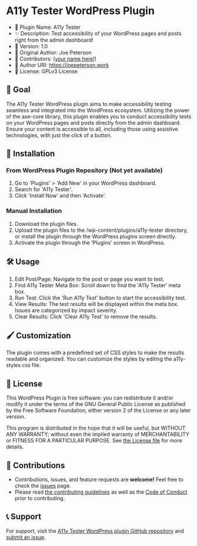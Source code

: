 # A11y Tester WordPress Plugin

-   📣 Plugin Name: A11y Tester
-   ✨ Description: Test accessibility of your WordPress pages and posts right from the admin dashboard!
-   📝 Version: 1.0
-   👤 Original Author: Joe Peterson
-   👥 Contributors: ([your name here!](./CONTRIBUTING.md))
-   🔗 Author URI: https://joepeterson.work
-   📑 License: GPLv3 License

## 🎯 Goal

The A11y Tester WordPress plugin aims to make accessibility testing seamless and integrated into the WordPress ecosystem. Utilizing the power of the axe-core library, this plugin enables you to conduct accessibility tests on your WordPress pages and posts directly from the admin dashboard. Ensure your content is accessible to all, including those using assistive technologies, with just the click of a button.

## 🚀 Installation

### From WordPress Plugin Repository (Not yet available)

1. Go to 'Plugins' > 'Add New' in your WordPress dashboard.
1. Search for 'A11y Tester'.
1. Click 'Install Now' and then 'Activate'.

### Manual Installation

1. Download the plugin files.
1. Upload the plugin files to the /wp-content/plugins/a11y-tester directory, or install the plugin through the WordPress plugins screen directly.
1. Activate the plugin through the 'Plugins' screen in WordPress.

## 🛠 Usage

1. Edit Post/Page: Navigate to the post or page you want to test.
1. Find A11y Tester Meta Box: Scroll down to find the 'A11y Tester' meta box.
1. Run Test: Click the 'Run A11y Test' button to start the accessibility test.
1. View Results: The test results will be displayed within the meta box. Issues are categorized by impact severity.
1. Clear Results: Click 'Clear A11y Test' to remove the results.

## 🖌 Customization

The plugin comes with a predefined set of CSS styles to make the results readable and organized. You can customize the styles by editing the a11y-styles.css file.

## 📜 License

This WordPress Plugin is free software: you can redistribute it and/or modify it under the terms of the GNU General Public License as published by the Free Software Foundation, either version 2 of the License or any later version.

This program is distributed in the hope that it will be useful, but WITHOUT ANY WARRANTY; without even the implied warranty of MERCHANTABILITY or FITNESS FOR A PARTICULAR PURPOSE. See [the License file](./LICENSE) for more details.

## 👏 Contributions

-   Contributions, issues, and feature requests are **welcome!** Feel free to check the [issues](https://github.com/skullzarmy/a11y-tester-wordpress-plugin/issues) page.
-   Please read [the contributing guidelines](./CONTRIBUTING.md) as well as the [Code of Conduct](./CODE_OF_CONDUCT.md) prior to contributing.

## 📞 Support

For support, visit the [A11y Tester WordPress plugin GitHub repository](https://github.com/skullzarmy/a11y-tester-wordpress-plugin) and [submit an issue](https://github.com/skullzarmy/a11y-tester-wordpress-plugin/issues).
